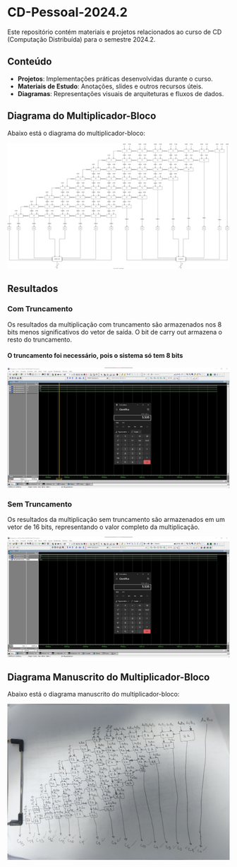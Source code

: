 # CD-Pessoal-2024.2

Este repositório contém materiais e projetos relacionados ao curso de CD (Computação Distribuída) para o semestre 2024.2.

## Conteúdo

- **Projetos**: Implementações práticas desenvolvidas durante o curso.
- **Materiais de Estudo**: Anotações, slides e outros recursos úteis.
- **Diagramas**: Representações visuais de arquiteturas e fluxos de dados.

## Diagrama do Multiplicador-Bloco

Abaixo está o diagrama do multiplicador-bloco:

![Multiplicador-Bloco](Multiplicador/Diagrama/multiplicador-bloco.drawio.svg)

## Resultados

### Com Truncamento

Os resultados da multiplicação com truncamento são armazenados nos 8 bits menos significativos do vetor de saída. O bit de carry out armazena o resto do truncamento.

#### O truncamento foi necessário, pois o sistema só tem 8 bits

![Com-Truncamento](Multiplicador/results/com_truncamento.jpg)

### Sem Truncamento

Os resultados da multiplicação sem truncamento são armazenados em um vetor de 16 bits, representando o valor completo da multiplicação.

![Sem-Truncamento](Multiplicador/results/sem_truncamento.jpg)

## Diagrama Manuscrito do Multiplicador-Bloco

Abaixo está o diagrama manuscrito do multiplicador-bloco:

![Multiplicador-Bloco-Manuscrito](Multiplicador/Diagrama/multiplicador-bloco-manuscrito.jpg)

